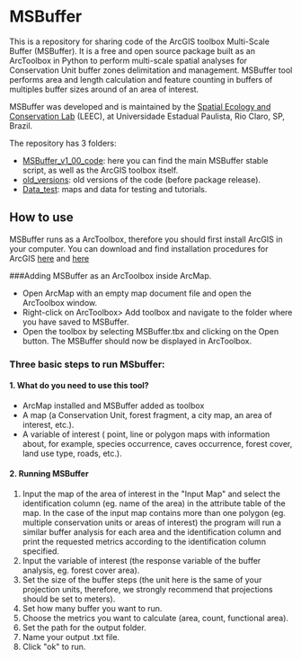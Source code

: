 # MSBuffer

This is a repository for sharing code of the ArcGIS toolbox Multi-Scale Buffer (MSBuffer). It is a free and open source package built as an ArcToolbox in Python to perform multi-scale spatial analyses for Conservation Unit buffer zones delimitation and management.
MSBuffer tool performs area and length calculation and feature counting in buffers of multiples buffer sizes around of an area of interest.

MSBuffer was developed and is maintained by the [Spatial Ecology and Conservation Lab](http://leec.eco.br) (LEEC), at Universidade Estadual Paulista, Rio Claro, SP, Brazil.

The repository has 3 folders:

- [MSBuffer_v1_00_code](https://github.com/LEEClab/MSBuffer/tree/master/MSBuffer_v1_00_code): here you can find the main MSBuffer stable script, as well as the ArcGIS toolbox itself.
- [old_versions](https://github.com/LEEClab/MSBuffer/tree/master/old_version): old versions of the code (before package release).
- [Data_test](https://github.com/LEEClab/MSBuffer/tree/master/Data_test): maps and data for testing and tutorials.

## How to use

MSBuffer runs as a ArcToolbox, therefore you should first install ArcGIS in your computer. You can download and find installation procedures for ArcGIS [here](http://www.esri.com/en/arcgis/products/arcgis-pro/DesktopFreeTrial) and [here](http://desktop.arcgis.com/en/arcmap/10.3/get-started/installation-guide/installing-on-your-computer.htm)

###Adding  MSBuffer as an ArcToolbox inside ArcMap.
- Open ArcMap with an empty map document file and open the ArcToolbox window.
- Right-click on ArcToolbox> Add toolbox and navigate to the folder where you have saved to MSBuffer.
- Open the toolbox by selecting MSBuffer.tbx and clicking on the Open button. The MSBuffer should now be displayed in ArcToolbox.

### Three basic steps to run MSbuffer: 
#### 1. What do you need to use this tool? 
-  ArcMap installed and MSBuffer added as toolbox
- A map (a  Conservation Unit, forest fragment, a city map, an area of interest, etc.).
- A variable of interest ( point, line or polygon maps with information about, for example, species occurrence, caves occurrence, forest cover, land use type, roads, etc.).
#### 2. Running MSBuffer
1. Input the map of the area of interest in the "Input Map" and select the identification column (eg. name of the area) in the attribute table of the map. In the case of the input map contains more than one polygon (eg. multiple conservation units or areas of interest) the program will run a similar buffer analysis for each area and the identification column and print the requested metrics according to the identification column specified.
2. Input the variable of interest (the response variable of the buffer analysis, eg. forest cover area).
3. Set the size of the buffer steps (the unit here is the same of your projection units, therefore, we strongly recommend that projections should be set to meters).
4. Set how many buffer you want to run.
5. Choose the metrics you want to calculate (area, count, functional area).
6. Set the path for the output folder.
7. Name your output .txt file.
8. Click "ok" to run.




